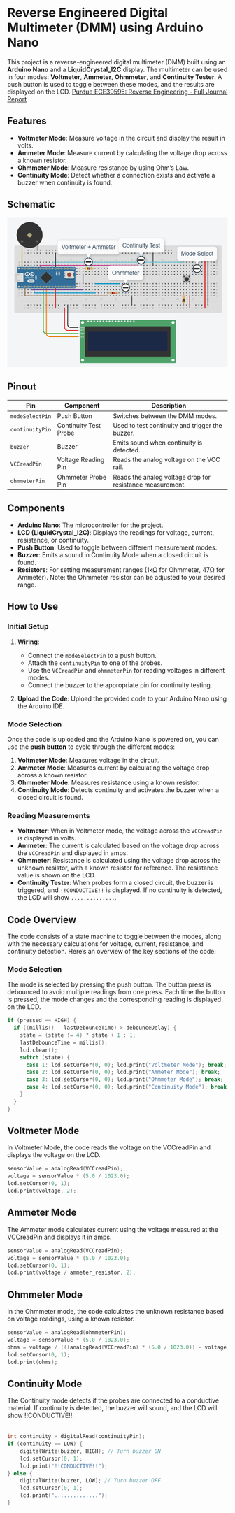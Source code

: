 # Reverse Engineered Digital Multimeter (DMM) using Arduino Nano

This project is a reverse-engineered digital multimeter (DMM) built using an **Arduino Nano** and a **LiquidCrystal_I2C** display. The multimeter can be used in four modes: **Voltmeter**, **Ammeter**, **Ohmmeter**, and **Continuity Tester**. A push button is used to toggle between these modes, and the results are displayed on the LCD.
<a href="https://www.overleaf.com/read/bmqmjphvwvmj#7c8530">Purdue ECE39595: Reverse Engineering - Full Journal Report</a>


## Features

- **Voltmeter Mode**: Measure voltage in the circuit and display the result in volts.
- **Ammeter Mode**: Measure current by calculating the voltage drop across a known resistor.
- **Ohmmeter Mode**: Measure resistance by using Ohm’s Law.
- **Continuity Mode**: Detect whether a connection exists and activate a buzzer when continuity is found.

## Schematic

<img src="../images/dmm/tinkercad.png" alt="Tinkercad Diagram">

## Pinout

| Pin               | Component               | Description                              |
|-------------------|-------------------------|------------------------------------------|
| `modeSelectPin`   | Push Button             | Switches between the DMM modes.          |
| `continuityPin`   | Continuity Test Probe   | Used to test continuity and trigger the buzzer. |
| `buzzer`          | Buzzer                  | Emits sound when continuity is detected. |
| `VCCreadPin`      | Voltage Reading Pin     | Reads the analog voltage on the VCC rail. |
| `ohmmeterPin`     | Ohmmeter Probe Pin      | Reads the analog voltage drop for resistance measurement. |

## Components

- **Arduino Nano**: The microcontroller for the project.
- **LCD (LiquidCrystal_I2C)**: Displays the readings for voltage, current, resistance, or continuity.
- **Push Button**: Used to toggle between different measurement modes.
- **Buzzer**: Emits a sound in Continuity Mode when a closed circuit is found.
- **Resistors**: For setting measurement ranges (1kΩ for Ohmmeter, 47Ω for Ammeter). Note: the Ohmmeter resistor can be adjusted to your desired range.

## How to Use

### Initial Setup

1. **Wiring**: 
   - Connect the `modeSelectPin` to a push button.
   - Attach the `continuityPin` to one of the probes.
   - Use the `VCCreadPin` and `ohmmeterPin` for reading voltages in different modes.
   - Connect the buzzer to the appropriate pin for continuity testing.
   
2. **Upload the Code**:
   Upload the provided code to your Arduino Nano using the Arduino IDE.

### Mode Selection

Once the code is uploaded and the Arduino Nano is powered on, you can use the **push button** to cycle through the different modes:

1. **Voltmeter Mode**: Measures voltage in the circuit.
2. **Ammeter Mode**: Measures current by calculating the voltage drop across a known resistor.
3. **Ohmmeter Mode**: Measures resistance using a known resistor.
4. **Continuity Mode**: Detects continuity and activates the buzzer when a closed circuit is found.

### Reading Measurements

- **Voltmeter**: When in Voltmeter mode, the voltage across the `VCCreadPin` is displayed in volts.
- **Ammeter**: The current is calculated based on the voltage drop across the `VCCreadPin` and displayed in amps.
- **Ohmmeter**: Resistance is calculated using the voltage drop across the unknown resistor, with a known resistor for reference. The resistance value is shown on the LCD.
- **Continuity Tester**: When probes form a closed circuit, the buzzer is triggered, and `!!CONDUCTIVE!!` is displayed. If no continuity is detected, the LCD will show `..............`.

## Code Overview

The code consists of a state machine to toggle between the modes, along with the necessary calculations for voltage, current, resistance, and continuity detection. Here’s an overview of the key sections of the code:

### **Mode Selection**

The mode is selected by pressing the push button. The button press is debounced to avoid multiple readings from one press. Each time the button is pressed, the mode changes and the corresponding reading is displayed on the LCD.

```cpp
if (pressed == HIGH) {
  if ((millis() - lastDebounceTime) > debounceDelay) {
    state = (state != 4) ? state + 1 : 1;
    lastDebounceTime = millis();
    lcd.clear();
    switch (state) {
      case 1: lcd.setCursor(0, 0); lcd.print("Voltmeter Mode"); break;
      case 2: lcd.setCursor(0, 0); lcd.print("Ammeter Mode"); break;
      case 3: lcd.setCursor(0, 0); lcd.print("Ohmmeter Mode"); break;
      case 4: lcd.setCursor(0, 0); lcd.print("Continuity Mode"); break;
    }
  }
}
```
## Voltmeter Mode
In Voltmeter Mode, the code reads the voltage on the VCCreadPin and displays the voltage on the LCD.

```cpp
sensorValue = analogRead(VCCreadPin);
voltage = sensorValue * (5.0 / 1023.0);
lcd.setCursor(0, 1);
lcd.print(voltage, 2);
```
## Ammeter Mode
The Ammeter mode calculates current using the voltage measured at the VCCreadPin and displays it in amps.

```cpp
sensorValue = analogRead(VCCreadPin);
voltage = sensorValue * (5.0 / 1023.0);
lcd.setCursor(0, 1);
lcd.print(voltage / ammeter_resistor, 2);
```
## Ohmmeter Mode
In the Ohmmeter mode, the code calculates the unknown resistance based on voltage readings, using a known resistor.

```cpp
sensorValue = analogRead(ohmmeterPin);
voltage = sensorValue * (5.0 / 1023.0);
ohms = voltage / (((analogRead(VCCreadPin) * (5.0 / 1023.0)) - voltage) / ohmmeter_resistor);
lcd.setCursor(0, 1);
lcd.print(ohms);
```
## Continuity Mode
The Continuity mode detects if the probes are connected to a conductive material. If continuity is detected, the buzzer will sound, and the LCD will show !!CONDUCTIVE!!.

```cpp

int continuity = digitalRead(continuityPin);
if (continuity == LOW) {
    digitalWrite(buzzer, HIGH); // Turn buzzer ON
    lcd.setCursor(0, 1);
    lcd.print("!!CONDUCTIVE!!");
} else {
    digitalWrite(buzzer, LOW); // Turn buzzer OFF
    lcd.setCursor(0, 1);
    lcd.print("..............");
}
```
